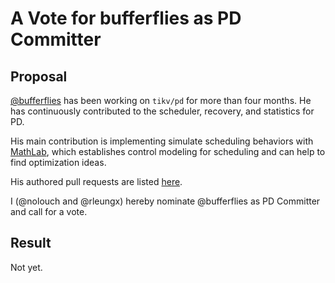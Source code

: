 # A Vote for bufferflies as PD Committer

## Proposal

[@bufferflies](https://github.com/bufferflies) has been working on `tikv/pd` for more than four months. He has continuously contributed to the scheduler, recovery, and statistics for PD.

His main contribution is implementing simulate scheduling behaviors with [MathLab](https://github.com/bufferflies/tidb-simulink), which establishes control modeling for scheduling and can help to find optimization ideas.

His authored pull requests are listed [here](https://github.com/tikv/pd/pulls?q=+is%3Apr+author%3Abufferflies+).

I (@nolouch and @rleungx) hereby nominate @bufferflies as PD Committer and call for a vote.

## Result

Not yet.
